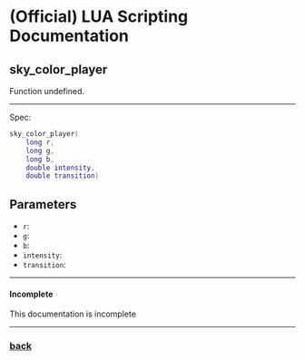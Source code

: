 
# (Official) LUA Scripting Documentation

## sky_color_player

Function undefined.

___

Spec:

```lua
sky_color_player(
	long r,
	long g,
	long b,
	double intensity,
	double transition)
```

## Parameters

- `r`: 
- `g`: 
- `b`: 
- `intensity`: 
- `transition`: 

___

#### Incomplete

This documentation is incomplete

___

### [back](../other)
